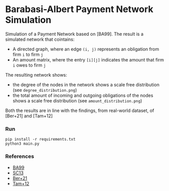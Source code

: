 # Barabasi-Albert Payment Network Simulation

Simulation of a Payment Network based on [BA99]. The result is a simulated network that cointains:
- A directed graph, where an edge `(i, j)` represents an obligation from firm `i` to firm `j` 
- An amount matrix, where the entry `[i][j]` indicates the amount that firm `i` owes to firm `j`

The resulting network shows:
- the degree of the nodes in the network shows a scale free distribution (see `degree_distribution.png`)
- the total amount of incoming and outgoing obligations of the nodes shows a scale free distribution (see `amount_distribution.png`)

Both the results are in line with the findings, from real-world dataset, of [Ber+21] and [Tam+12]

### Run

```
pip install -r requirements.txt
python3 main.py
```

### References

- [BA99](https://arxiv.org/abs/cond-mat/9910332)
- [SC13](https://www.degruyter.com/document/doi/10.5018/economics-ejournal.ja.2013-28/html)
- [Ber+21](https://journals.plos.org/plosone/article?id=10.1371/journal.pone.0250115)
- [Tam+12](https://www.worldscientific.com/doi/abs/10.1142/S2010194512007805?srsltid=AfmBOooZusoYKrxo5O33WceSPhyF1w8D1KTfvlZ__5e5uf0i2huuntMS)